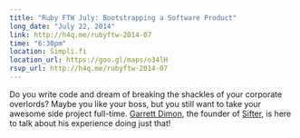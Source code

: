 ```yaml
---
title: "Ruby FTW July: Bootstrapping a Software Product"
long_date: "July 22, 2014"
link: http://h4q.me/rubyftw-2014-07
time: "6:30pm"
location: Simpli.fi
location_url: https://goo.gl/maps/o34lH
rsvp_url: http://h4q.me/rubyftw-2014-07
---
```


Do you write code and dream of breaking the shackles of your corporate overlords? Maybe you like your boss, but you still want to take your awesome side project full-time. [Garrett Dimon](http://garrettdimon.com), the founder of [Sifter](http://sifterapp.com), is here to talk about his experience doing just that!
